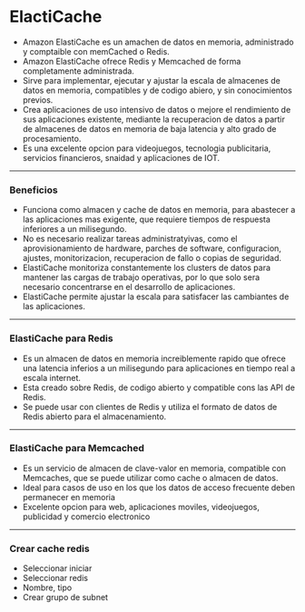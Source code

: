 # ElactiCache
* Amazon ElastiCache es un amachen de datos en memoria, administrado y comptaible con memCached o Redis.
* Amazon ElastiCache ofrece Redis y Memcached de forma completamente administrada.
* Sirve para implementar, ejecutar y ajustar la escala de almacenes de datos en memoria, compatibles y de codigo abiero, y sin conocimientos previos.
* Crea aplicaciones de uso intensivo de datos o mejore el rendimiento de sus aplicaciones existente, mediante la recuperacion de datos a partir de almacenes de datos en memoria de baja latencia y alto grado de procesamiento.
* Es una excelente opcion para videojuegos, tecnologia publicitaria, servicios financieros, snaidad y aplicaciones de IOT.
---
### Beneficios
* Funciona como almacen y cache de datos en memoria, para abastecer a las aplicaciones mas exigente, que requiere tiempos de respuesta inferiores a un milisegundo.
* No es necesario realizar tareas administratyivas, como el aprovisionamiento de hardware, parches de software, configuracion, ajustes, monitorizacion, recuperacion de fallo o copias de seguridad.
* ElastiCache monitoriza constantemente los clusters de  datos para mantener las cargas de trabajo operativas, por lo que solo sera necesario concentrarse en el desarrollo de aplicaciones.
* ElastiCache permite ajustar la escala para satisfacer las cambiantes de las aplicaciones.

---

### ElastiCache para Redis
* Es un almacen de datos en memoria increiblemente rapido que ofrece una latencia inferios a un milisegundo para aplicaciones en tiempo real a escala internet.
* Esta creado sobre Redis, de codigo abierto y compatible cons las API de Redis.
* Se puede usar con clientes de Redis y utiliza el formato de datos de Redis abierto para el almacenamiento.

---

### ElastiCache para Memcached
* Es un servicio de almacen de clave-valor en memoria, compatible con Memcaches, que se puede utilizar como cache o almacen de datos.
* Ideal para casos de uso en los que los datos de acceso frecuente deben permanecer en memoria
* Excelente opcion para web, aplicaciones moviles, videojuegos, publicidad y comercio electronico

---

### Crear cache redis
* Seleccionar iniciar
* Seleccionar redis
* Nombre, tipo
* Crear grupo de subnet
